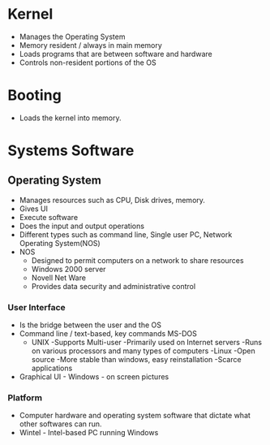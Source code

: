 # Kernel

- Manages the Operating System
- Memory resident / always in main memory
- Loads programs that are between software and hardware
- Controls non-resident portions of the OS

# Booting
- Loads the kernel into memory.

# Systems Software
## Operating System
- Manages resources such as CPU, Disk drives, memory.
- Gives UI
- Execute software
- Does the input and output operations
- Different types such as command line, Single user PC, Network Operating System(NOS)
- NOS
  - Designed to permit computers on a network to share resources
  - Windows 2000 server
  - Novell Net Ware
  - Provides data security and administrative control

### User Interface
- Is the bridge between the user and the OS
- Command line / text-based, key commands MS-DOS
  - UNIX
    -Supports Multi-user 
    -Primarily used on Internet servers
    -Runs on various processors and many types of computers
  -Linux
    -Open source
    -More stable than windows, easy reinstallation
    -Scarce applications
- Graphical UI - Windows - on screen pictures

### Platform
- Computer hardware and operating system software that dictate what other softwares can run.
- Wintel - Intel-based PC running Windows

